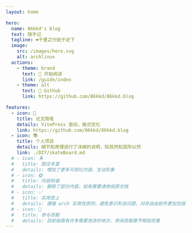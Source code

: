 ```yaml
---
layout: home

hero:
  name: 86kkd's blog 
  text: 随手记  
  tagline: ❤️️千里之行始于足下 
  image:
    src: /images/hero.svg
    alt: archlinux
  actions:
    - theme: brand
      text: 🍕 开始阅读
      link: /guide/index
    - theme: alt
      text: 🍺 Github
      link: https://github.com/86kkd/86kkd.blog

features:
  - icon: 📖
    title: 论文随笔
    details: VitePress 驱动，格式优化
    link: https://github.com/86kkd/86kkd.blog
  - icon: 📚
    title: 个人项目
    details: 细节和原理进行了详细的说明，知其然知其所以然
    link: ./DIY/skateBoard.md
  # - icon: 🏝️
  #   title: 图文丰富
  #   details: 增加了更多可视化内容，生动形象
  # - icon: ❎
  #   title: 内容和谐
  #   details: 删除了部分内容，如有需要请参阅原文档
  # - icon: ✅
  #   title: 实用至上
  #   details: 遵循 arch 实用性原则，避免意识形态问题，对非自由软件更加包容
  # - icon: 🌱
  #   title: 参与贡献
  #   details: 目前指南有许多需要改进的地方，参阅贡献章节帮助完善
---
```

